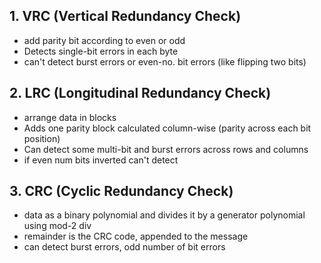 ## 1. VRC (Vertical Redundancy Check)

- add parity bit according to even or odd
- Detects single-bit errors in each byte
- can't detect burst errors or even-no. bit errors (like flipping two bits)


## 2. LRC (Longitudinal Redundancy Check)

- arrange data in blocks 
- Adds one parity block calculated column-wise (parity across each bit position)
- Can detect some multi-bit and burst errors across rows and columns
- if even num bits inverted can't detect 

## 3. CRC (Cyclic Redundancy Check)

- data as a binary polynomial and divides it by a generator polynomial using mod-2 div
- remainder is the CRC code, appended to the message
- can detect burst errors, odd number of bit errors